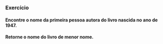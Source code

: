### Exercício

#### Encontre o nome da primeira pessoa autora do livro nascida no ano de 1947.

#### Retorne o nome do livro de menor nome.